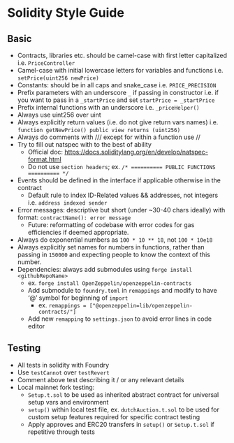 # Solidity Style Guide

## Basic

- Contracts, libraries etc. should be camel-case with first letter capitalized i.e. `PriceController`
- Camel-case with initial lowercase letters for variables and functions i.e. `setPrice(uint256 newPrice)`
- Constants: should be in all caps and snake_case i.e. `PRICE_PRECISION`
- Prefix parameters with an underscore `_` if passing in constructor i.e. if you want to pass in a `_startPrice` and set `startPrice = _startPrice`
- Prefix internal functions with an underscore i.e. `_priceHelper()`
- Always use uint256 over uint
- Always explicitly return values (i.e. do not give return vars names) i.e. `function getNewPrice() public view returns (uint256)`
- Always do comments with /// except for within a function use //
- Try to fill out natspec with to the best of ability
  - Official doc: https://docs.soliditylang.org/en/develop/natspec-format.html
  - Do not use `section headers`; ex. `/* ========== PUBLIC FUNCTIONS ========== */`
- Events should be defined in the interface if applicable otherwise in the contract
  - Default rule to index ID-Related values && addresses, not integers i.e. `address indexed sender`
- Error messages: descriptive but short (under ~30-40 chars ideally) with format: `contractName(): error message`
  - Future: reformatting of codebase with error codes for gas efficiencies if deemed appropriate.
- Always do exponential numbers as `100 * 10 ** 18`, not `100 * 10e18`
- Always explicitly set names for numbers in functions, rather than passing in `150000` and expecting people to know the context of this number.
- Dependencies: always add submodules using `forge install <githubRepoName>`
  - ex. `forge install OpenZeppelin/openzeppelin-contracts`
  - Add submodule to `foundry.toml` in `remappings` and modify to have ‘@’ symbol for beginning of `import`
    - ex. `remappings = ["@openzeppelin=lib/openzeppelin-contracts/"]`
  - Add new `remapping` to `settings.json` to avoid error lines in code editor

## Testing

- All tests in solidity with Foundry
- Use `testCannot` over `testRevert`
- Comment above test describing it / or any relevant details
- Local mainnet fork testing:
  - `Setup.t.sol` to be used as inherited abstract contract for universal setup vars and environment
  - `setup()` within local test file, ex. `dutchAuction.t.sol` to be used for custom setup features required for specific contract testing
  - Apply approves and ERC20 transfers in `setup()` or `Setup.t.sol` if repetitive through tests
